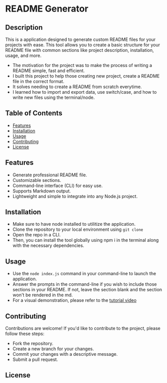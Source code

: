# README Generator



## Description

This is a application designed to generate custom README files for your projects with ease. This tool allows you to create a basic structure for your README file with common sections like project description, installation, usage, and more.

- The motivation for the project was to make the process of writing a README simple, fast and efficient.
- I built this project to help those creating new project, create a README file in the correct format.
- It solves needing to create a README from scratch everytime.
- I learned how to import and export data, use switch/case, and how to write new files using the terminal/node.



## Table of Contents

- [Features](#features)
- [Installation](#installation)
- [Usage](#usage)
- [Contributing](#contributing)
- [License](#license)



## Features

- Generate professional README file.
- Customizable sections.
- Command-line interface (CLI) for easy use.
- Supports Markdown output.
- Lightweight and simple to integrate into any Node.js project.



## Installation

- Make sure to have node installed to utilitize the application.
- Clone the repository to your local environment using `git clone `
- Open the repo in a CLI.
- Then, you can install the tool globally using npm i in the terminal along with the necessary dependencies.



## Usage

- Use the `node index.js` command in your command-line to launch the application.
- Answer the prompts in the command-line if you wish to include those sections in your README. If not, leave the section blank and the section won't be rendered in the md.
- For a visual demonstration, please refer to the [tutorial video](https://drive.google.com/file/d/1kDq4fHKREkFLZGivY_sZZGz22gUMCAoO/view)



## Contributing

Contributions are welcome! If you'd like to contribute to the project, please follow these steps:
- Fork the repository.
- Create a new branch for your changes.
- Commit your changes with a descriptive message.
- Submit a pull request.


## License

